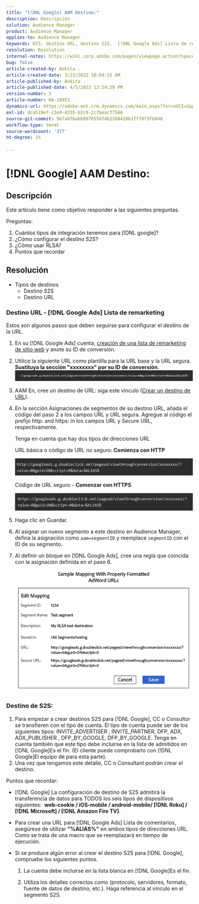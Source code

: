 ```yaml
---
title: "[!DNL Google] AAM Destino:"
description: Descripción
solution: Audience Manager
product: Audience Manager
applies-to: Audience Manager
keywords: KCS, destino URL, destino S2S,  [!DNL Google Ads] Lista de remarketing
resolution: Resolution
internal-notes: https://wiki.corp.adobe.com/pages/viewpage.action?spaceKey=MCPI&title=Google+-+AAM+Destination
bug: false
article-created-by: Ankita .
article-created-date: 3/23/2022 10:04:15 AM
article-published-by: Ankita .
article-published-date: 4/5/2022 12:24:29 PM
version-number: 3
article-number: KA-18953
dynamics-url: https://adobe-ent.crm.dynamics.com/main.aspx?forceUCI=1&pagetype=entityrecord&etn=knowledgearticle&id=70af1f97-90aa-ec11-983f-000d3a349120
exl-id: dca519ef-c3e9-4335-b2c9-2c7beacf7566
source-git-commit: 9b7a8f6abb997055074b2268420b1ff7873fb048
workflow-type: tm+mt
source-wordcount: '377'
ht-degree: 1%

---
```


# [!DNL Google] AAM Destino:

## Descripción

Este artículo tiene como objetivo responder a las siguientes preguntas.

Preguntas:

1. Cuántos tipos de integración tenemos para [!DNL google]?
1. ¿Cómo configurar el destino S2S?
1. ¿Cómo usar RLSA?
1. Puntos que recordar

## Resolución

- Tipos de destinos
   - Destino S2S
   - Destino URL

### Destino URL - [!DNL Google Ads] Lista de remarketing

Estos son algunos pasos que deben seguirse para configurar el destino de la URL.

1. En su [!DNL Google Ads] cuenta, [creación de una lista de remarketing de sitio web](https://support.google.com/adwords/answer/2454064?hl=en) y anote su ID de conversión.

1. Utilice la siguiente URL como plantilla para la URL base y la URL segura. <b>Sustituya la sección &quot;xxxxxxxx&quot; por su ID de conversión.</b>![](assets/d548e9c4-67aa-ec11-983f-000d3a349120.png)

1. AAM En, cree un destino de URL: siga este vínculo ([Crear un destino de URL](https://experienceleague.adobe.com/docs/audience-manager/user-guide/features/destinations/custom-destinations/create-url-destination.html?lang=en)).

1. En la sección Asignaciones de segmentos de su destino URL, añada el código del paso 2 a los campos URL y URL segura. Agregue al código el prefijo http: and https: in los campos URL y Secure URL, respectivamente.

   Tenga en cuenta que hay dos tipos de direcciones URL

   URL básica o código de URL no seguro:<b> Comienza con HTTP</b>

   ![](assets/d73cf7d9-69aa-ec11-983f-000d3a349523.png)

   Código de URL seguro - <b>Comenzar con HTTPS</b>

   ![](assets/141662e3-69aa-ec11-983f-000d3a349523.png)

1. Haga clic en Guardar.

1. Al asignar un nuevo segmento a este destino en Audience Manager, defina la asignación como `aam=segmentID` y reemplace `segmentID` con el ID de su segmento.

1. Al definir un bloque en [!DNL Google Ads], cree una regla que coincida con la asignación definida en el paso 6.

   ![](assets/64abac91-6aaa-ec11-983f-000d3a349523.png)

### Destino de S2S:

1. Para empezar a crear destinos S2S para [!DNL Google], CC o Consultor se transfieren con el tipo de cuenta. El tipo de cuenta puede ser de los siguientes tipos: INVITE_ADVERTISER , INVITE_PARTNER, DFP, ADX, ADX_PUBLISHER , DFP_BY_GOOGLE, DFP_BY_GOOGLE. Tenga en cuenta también que este tipo debe incluirse en la lista de admitidos en [!DNL Google]Es el fin. (El cliente puede comprobarlo con [!DNL Google]El equipo de para esta parte).
1. Una vez que tengamos este detalle, CC o Consultant podrán crear el destino.

Puntos que recordar:

- [!DNL Google] La configuración de destino de S2S admitirá la transferencia de datos para TODOS los seis tipos de dispositivos siguientes:  <b>web-cookie / iOS-mobile / android-mobile/ [!DNL Roku] / [!DNL Microsoft] / [!DNL Amazon Fire TV]</b>.

- Para crear una URL para [!DNL Google Ads] Lista de comentarios, asegúrese de utilizar <b>&quot;%ALIAS%&quot;</b> en ambos tipos de direcciones URL. Como se trata de una macro que se reemplazará en tiempo de ejecución.

- Si se produce algún error al crear el destino S2S para [!DNL Google], compruebe los siguientes puntos.

   1. La cuenta debe incluirse en la lista blanca en [!DNL Google]Es el fin.

   1. Utiliza los detalles correctos como (protocolo, servidores, formato, fuente de datos de destino, etc.). Haga referencia al vínculo en el segmento S2S.
